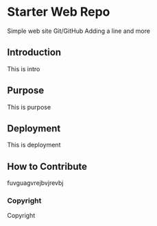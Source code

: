 # Starter Web Repo

Simple web site Git/GitHub
Adding a line and more

## Introduction

This is intro

## Purpose

This is purpose

## Deployment

This is deployment

## How to Contribute

fuvguagvrejbvjrevbj

### Copyright

Copyright